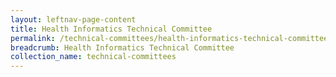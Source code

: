 ```yaml
---
layout: leftnav-page-content
title: Health Informatics Technical Committee
permalink: /technical-committees/health-informatics-technical-committee/
breadcrumb: Health Informatics Technical Committee
collection_name: technical-committees
---
```

